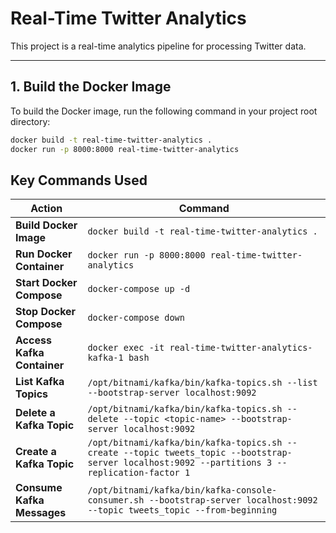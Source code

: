 # Real-Time Twitter Analytics

This project is a real-time analytics pipeline for processing Twitter data.

---

## **1. Build the Docker Image**

To build the Docker image, run the following command in your project root directory:
 
```bash
docker build -t real-time-twitter-analytics .
docker run -p 8000:8000 real-time-twitter-analytics
```

## **Key Commands Used**

| **Action**                        | **Command**                                                                                           |
|-----------------------------------|-------------------------------------------------------------------------------------------------------|
| **Build Docker Image**            | `docker build -t real-time-twitter-analytics .`                                                      |
| **Run Docker Container**          | `docker run -p 8000:8000 real-time-twitter-analytics`                                                |
| **Start Docker Compose**          | `docker-compose up -d`                                                                               |
| **Stop Docker Compose**           | `docker-compose down`                                                                                |
| **Access Kafka Container**        | `docker exec -it real-time-twitter-analytics-kafka-1 bash`                                           |
| **List Kafka Topics**             | `/opt/bitnami/kafka/bin/kafka-topics.sh --list --bootstrap-server localhost:9092`                    |
| **Delete a Kafka Topic**          | `/opt/bitnami/kafka/bin/kafka-topics.sh --delete --topic <topic-name> --bootstrap-server localhost:9092` |
| **Create a Kafka Topic**          | `/opt/bitnami/kafka/bin/kafka-topics.sh --create --topic tweets_topic --bootstrap-server localhost:9092 --partitions 3 --replication-factor 1` |
| **Consume Kafka Messages**        | `/opt/bitnami/kafka/bin/kafka-console-consumer.sh --bootstrap-server localhost:9092 --topic tweets_topic --from-beginning` |
